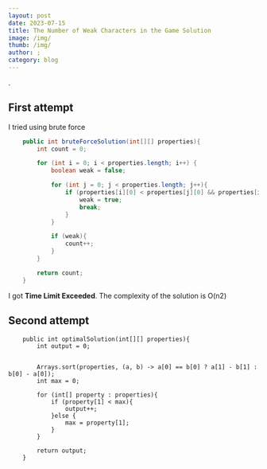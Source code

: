 ```yaml
---
layout: post
date: 2023-07-15
title: The Number of Weak Characters in the Game Solution
image: /img/
thumb: /img/
author: ;
category: blog
---
```


.<!-- truncate_here -->

## First attempt 

I tried using brute force

```java
    public int bruteForceSolution(int[][] properties){
        int count = 0;

        for (int i = 0; i < properties.length; i++) {
            boolean weak = false;

            for (int j = 0; j < properties.length; j++){
                if (properties[i][0] < properties[j][0] && properties[i][1] < properties[j][1]){
                    weak = true;
                    break;
                }
            }

            if (weak){
                count++;
            }
        }

        return count;
    }
```

I got **Time Limit Exceeded**. The complexity of the solution is O(n2)

## Second attempt

```
    public int optimalSolution(int[][] properties){
        int output = 0;


        Arrays.sort(properties, (a, b) -> a[0] == b[0] ? a[1] - b[1] : b[0] - a[0]);
        int max = 0;

        for (int[] property : properties){
            if (property[1] < max){
                output++;
            }else {
                max = property[1];
            }
        }

        return output;
    }
```
